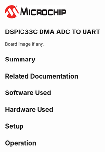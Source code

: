 ![image](images/microchip.jpg) 

## DSPIC33C DMA ADC TO UART

Board Image if any.

## Summary


## Related Documentation


## Software Used 


## Hardware Used


## Setup


## Operation



